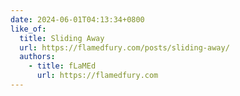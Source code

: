 ```yaml
---
date: 2024-06-01T04:13:34+0800
like_of:
  title: Sliding Away
  url: https://flamedfury.com/posts/sliding-away/
  authors:
    - title: fLaMEd
      url: https://flamedfury.com
---
```

